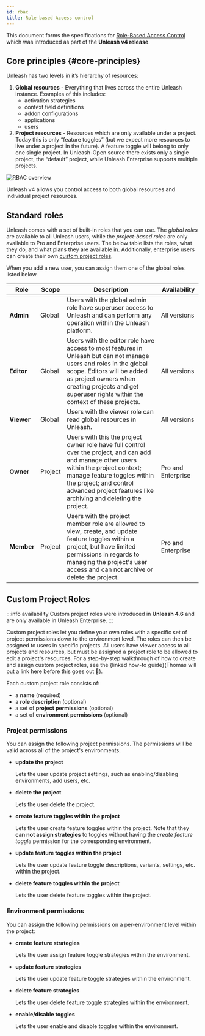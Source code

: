 ```yaml
---
id: rbac
title: Role-based Access control
---
```


This document forms the specifications for [Role-Based Access Control](https://en.wikipedia.org/wiki/Role-based_access_control) which was introduced as part of the **Unleash v4 release**.

## Core principles {#core-principles}

Unleash has two levels in it’s hierarchy of resources:

1. **Global resources** - Everything that lives across the entire Unleash instance. Examples of this includes:
   - activation strategies
   - context field definitions
   - addon configurations
   - applications
   - users
2. **Project resources** - Resources which are only available under a project. Today this is only “feature toggles” (but we expect more resources to live under a project in the future). A feature toggle will belong to only one single project. In Unleash-Open source there exists only a single project, the “default” project, while Unleash Enterprise supports multiple projects.

![RBAC overview](/img/rbac.png)

Unleash v4 allows you control access to both global resources and individual project resources.

## Standard roles

Unleash comes with a set of built-in roles that you can use. The _global roles_ are available to all Unleash users, while the _project-based roles_ are only available to Pro and Enterprise users. The below table lists the roles, what they do, and what plans they are available in. Additionally, enterprise users can create their own [custom project roles](#custom-project-roles).

When you add a new user, you can assign them one of the global roles listed below.

| Role       | Scope   | Description                                                                                                                                                                                                                                                         | Availability       |
|------------|---------|---------------------------------------------------------------------------------------------------------------------------------------------------------------------------------------------------------------------------------------------------------------------|--------------------|
| **Admin**  | Global  | Users with the global admin role have superuser access to Unleash and can perform any operation within the Unleash platform.                                                                                                                                        | All versions       |
| **Editor** | Global  | Users with the editor role have access to most features in Unleash but can not manage users and roles in the global scope. Editors will be added as project owners when creating projects and get superuser rights within the context of these projects.            | All versions       |
| **Viewer** | Global  | Users with the viewer role can read global resources in Unleash.                                                                                                                                                                                                    | All versions       |
| **Owner**  | Project | Users with this the project owner role have full control over the project, and can add and manage other users within the project context; manage feature toggles within the project; and control advanced project features like archiving and deleting the project. | Pro and Enterprise |
| **Member** | Project | Users with the project member role are allowed to view, create, and update feature toggles within a project, but have limited permissions in regards to managing the project's user access and can not archive or delete the project.                               | Pro and Enterprise |

## Custom Project Roles

:::info availability
Custom project roles were introduced in **Unleash 4.6** and are only available in Unleash Enterprise.
:::

Custom project roles let you define your own roles with a specific set of project permissions down to the environment level. The roles can then be assigned to users in specific projects. All users have viewer access to all projects and resources, but must be assigned a project role to be allowed to edit a project's resources. For a step-by-step walkthrough of how to create and assign custom project roles, see the {linked how-to guide}(Thomas will put a link here before this goes out 🤞).

Each custom project role consists of:
- a **name** (required)
- a **role description** (optional)
- a set of **project permissions** (optional)
- a set of **environment permissions** (optional)

### Project permissions

You can assign the following project permissions. The permissions will be valid across all of the project's environments.

- **update the project**

  Lets the user update project settings, such as enabling/disabling environments, add users, etc.

- **delete the project**

  Lets the user delete the project.

- **create feature toggles within the project**

  Lets the user create feature toggles within the project. Note that they **can not assign strategies** to toggles without having the _create feature toggle_ permission for the corresponding environment.

- **update feature toggles within the project**

  Lets the user update feature toggle descriptions, variants, settings, etc. within the project.

- **delete feature toggles within the project**

  Lets the user delete feature toggles within the project.

### Environment permissions

You can assign the following permissions on a per-environment level within the project:

- **create feature strategies**

  Lets the user assign feature toggle strategies within the environment.

- **update feature strategies**

  Lets the user update feature toggle strategies within the environment.

- **delete feature strategies**

  Lets the user delete feature toggle strategies within the environment.

- **enable/disable toggles**

  Lets the user enable and disable toggles within the environment.
